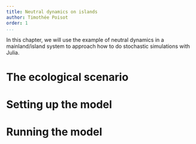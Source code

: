 ```yaml
---
title: Neutral dynamics on islands
author: Timothée Poisot
order: 1
...
```


In this chapter, we will use the example of neutral dynamics in a
mainland/island system to approach how to do stochastic simulations with Julia.

# The ecological scenario

# Setting up the model

# Running the model
